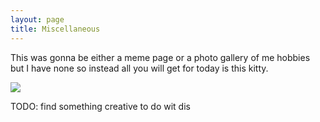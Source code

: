 ```yaml
---
layout: page
title: Miscellaneous
---
```


This was gonna be either a meme page or a photo gallery of me hobbies but I have none so instead all you will get for today is this kitty.

![](http://placekitten.com/200/300)

TODO: find something creative to do wit dis